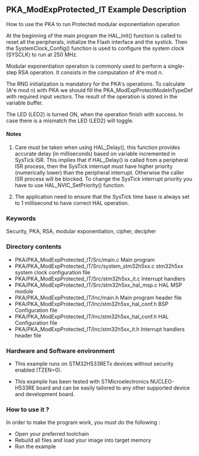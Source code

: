 ## <b>PKA_ModExpProtected_IT Example Description</b>

How to use the PKA to run Protected modular exponentiation operation

At the beginning of the main program the HAL_Init() function is called to reset 
all the peripherals, initialize the Flash interface and the systick.
Then the SystemClock_Config() function is used to configure the system
clock (SYSCLK) to run at 250 MHz.

Modular exponentiation operation is commonly used to perform a single-step RSA
operation. It consists in the computation of A^e mod n.

The RNG initialization is mandatory for the PKA's operations.
To calculate (A^e mod n) with PKA we should fill the PKA_ModExpProtectModeInTypeDef with required input vectors.
The result of the operation is stored in the variable buffer.

The LED (LED2) is turned ON, when the operation finish with success.
In case there is a mismatch the LED (LED2) will toggle.

#### <b>Notes</b>

 1. Care must be taken when using HAL_Delay(), this function provides accurate delay (in milliseconds)
    based on variable incremented in SysTick ISR. This implies that if HAL_Delay() is called from
    a peripheral ISR process, then the SysTick interrupt must have higher priority (numerically lower)
    than the peripheral interrupt. Otherwise the caller ISR process will be blocked.
    To change the SysTick interrupt priority you have to use HAL_NVIC_SetPriority() function.

 2. The application need to ensure that the SysTick time base is always set to 1 millisecond
    to have correct HAL operation.


### <b>Keywords</b>

Security, PKA, RSA, modular exponentiation, cipher, decipher

### <b>Directory contents</b>

  - PKA/PKA_ModExpProtected_IT/Src/main.c                  Main program
  - PKA/PKA_ModExpProtected_IT/Src/system_stm32h5xx.c      stm32h5xx system clock configuration file
  - PKA/PKA_ModExpProtected_IT/Src/stm32h5xx_it.c          Interrupt handlers
  - PKA/PKA_ModExpProtected_IT/Src/stm32h5xx_hal_msp.c     HAL MSP module
  - PKA/PKA_ModExpProtected_IT/Inc/main.h                  Main program header file
  - PKA/PKA_ModExpProtected_IT/Inc/stm32h5xx_hal_conf.h    BSP Configuration file
  - PKA/PKA_ModExpProtected_IT/Inc/stm32h5xx_hal_conf.h    HAL Configuration file
  - PKA/PKA_ModExpProtected_IT/Inc/stm32h5xx_it.h          Interrupt handlers header file

### <b>Hardware and Software environment</b>

  - This example runs on STM32H533RETx devices without security enabled (TZEN=0).

  - This example has been tested with STMicroelectronics NUCLEO-H533RE
    board and can be easily tailored to any other supported device
    and development board.

### <b>How to use it ?</b>

In order to make the program work, you must do the following :
 - Open your preferred toolchain
 - Rebuild all files and load your image into target memory
 - Run the example
